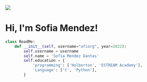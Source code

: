 ![](https://komarev.com/ghpvc/?username=afiorg9000&color=blueviolet)
# Hi, I'm Sofia Mendez!
```python
class ReadMe:
    def __init__(self, username="afiorg", year=2022):
        self.username = username
        self.name = 'Sofia Mendez Dantas'
        self.education = {
            'programming': ['Holberton', 'ESTREAM Academy'],
            'Language': ['C', 'Python'],
        }
        
```
